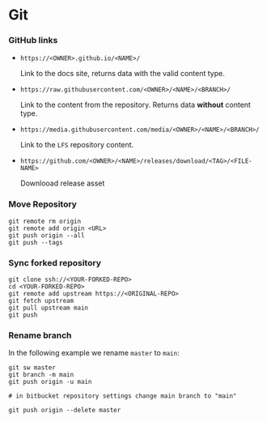 # Git

### GitHub links

-   `https://<OWNER>.github.io/<NAME>/`

    Link to the docs site, returns data with the valid content type.

-   `https://raw.githubusercontent.com/<OWNER>/<NAME>/<BRANCH>/`

    Link to the content from the repository. Returns data **without** content type.

-   `https://media.githubusercontent.com/media/<OWNER>/<NAME>/<BRANCH>/`

    Link to the `LFS` repository content.

-   `https://github.com/<OWNER>/<NAME>/releases/download/<TAG>/<FILE-NAME>`

    Downlooad release asset

### Move Repository

```shell
git remote rm origin
git remote add origin <URL>
git push origin --all
git push --tags
```

### Sync forked repository

```shell
git clone ssh://<YOUR-FORKED-REPO>
cd <YOUR-FORKED-REPO>
git remote add upstream https://<ORIGINAL-REPO>
git fetch upstream
git pull upstream main
git push

```

### Rename branch

In the following example we rename `master` to `main`:

```shell
git sw master
git branch -m main
git push origin -u main

# in bitbucket repository settings change main branch to "main"

git push origin --delete master
```

